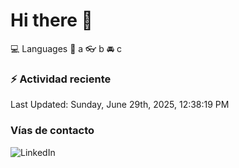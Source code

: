 # Hi there 👋

:computer: Languages
:pencil: a
:eyeglasses: b
:oncoming_automobile: c

### :zap: Actividad reciente
<!--RECENT_ACTIVITY:start-->
<!--RECENT_ACTIVITY:end-->
<!--RECENT_ACTIVITY:last_update-->
Last Updated: Sunday, June 29th, 2025, 12:38:19 PM
<!--RECENT_ACTIVITY:last_update_end-->

### Vías de contacto

![LinkedIn](https://www.linkedin.com/in/irving-hernández-226846205/)
